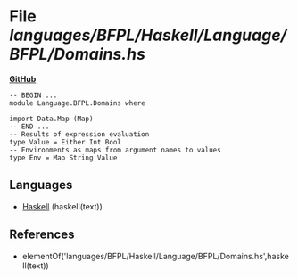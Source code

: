 # File _languages/BFPL/Haskell/Language/BFPL/Domains.hs_
**[GitHub](https://github.com/softlang/yas/blob/master/languages/BFPL/Haskell/Language/BFPL/Domains.hs)**
```
-- BEGIN ...
module Language.BFPL.Domains where

import Data.Map (Map)
-- END ...
-- Results of expression evaluation
type Value = Either Int Bool
-- Environments as maps from argument names to values
type Env = Map String Value
```

## Languages
* [Haskell](../languages/Haskell.md) (haskell(text))

## References
* elementOf('languages/BFPL/Haskell/Language/BFPL/Domains.hs',haskell(text))
